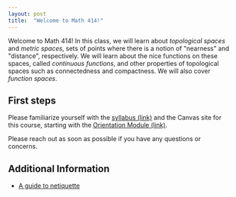 ```yaml
---
layout: post
title:  "Welcome to Math 414!"
---
```

Welcome to Math 414!  In this class, we will learn about *topological spaces* and *metric spaces*, sets of points where there is a notion of "nearness" and "distance", respectively.  We will learn about the nice functions on these spaces, called *continuous functions*, and other properties of topological spaces such as connectedness and compactness.  We will also cover *function spaces*.


## First steps

Please familiarize yourself with the [syllabus (link)](https://wcasper.github.io/math414fall2022/syllabus) and the Canvas site for this course, starting with the [Orientation Module (link)](https://csufullerton.instructure.com/courses/3344572/modules/8051367).

Please reach out as soon as possible if you have any questions or concerns.

## Additional Information

* [A guide to netiquette](https://titaniumhelp.fullerton.edu/m/StudentSelf-HelpGuide/l/646667-student-what-is-netiquette)
